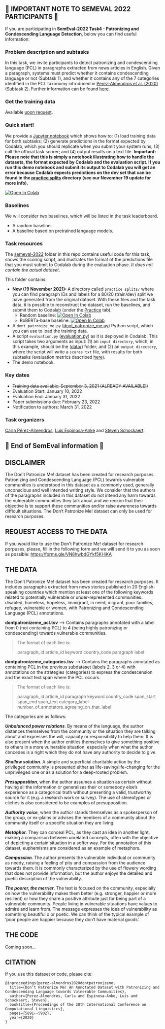 ## :robot: IMPORTANT NOTE TO SEMEVAL 2022 PARTICIPANTS :robot:

If you are participating in **SemEval-2022 Task4 - Patronizing and Condescending Language Detection**, below you can find useful information:

### Problem description and subtasks

In this task, we invite participants to detect patronizing and condescending language (PCL) in paragraphs extracted from news articles in English. Given a paragraph, systems must predict whether it contains condescending language or not (Subtask 1), and whether it contains any of the 7 categories identified in the PCL taxonomy introduced in [Perez-Almendros et al. (2020)](https://aclanthology.org/2020.coling-main.518/) (Subtask 2). Further information can be found [here](https://sites.google.com/view/pcl-detection-semeval2022/).

### Get the training data

Available [upon request](https://forms.gle/VN8hwbdGYkf5KHiKA).

### Quick start!

We provide a [Jupyter notebook](https://github.com/Perez-AlmendrosC/dontpatronizeme/blob/master/semeval-2022/Semeval_2022_Task_4_Demo.ipynb) which shows how to: (1) load training data for both subtasks; (2) generate predictions in the format expected by Codalab, which you should replicate when you submit your system runs; (3) call the official task scorer; and (4) output results on a text file. **Important: Please note that this is simply a notebook illustrating how to handle the datasets, the format expected by Codalab and the evaluation script. If you run this demo notebook and submit its output to Codalab you will get an error because Codalab expects predictions on the dev set that can be found in the [practice splits](https://github.com/Perez-AlmendrosC/dontpatronizeme/tree/master/semeval-2022/practice%20splits) directory (see our November 19 update for more info).**

[![Open In Colab](https://colab.research.google.com/assets/colab-badge.svg)](https://colab.research.google.com/drive/1vNPVN5w_O48pjtRGYhb5hS0sNXThfBwL?usp=sharing)

### Baselines

We will consider two baselines, which will be listed in the task leaderboard.

- A random baseline.
- A baseline based on pretrained language models.

### Task resources

The [semeval-2022](https://github.com/Perez-AlmendrosC/dontpatronizeme/tree/master/semeval-2022) folder in this repo contains useful code for this task, shows the scoring script, and illustrates the format of the predictions file that you must submit to Codalab during the evaluation phase. _It does not contain the actual dataset_.

This folder contains: 

- **New (19 November 2021):** A directory called `practice splits/` where you can find paragraph IDs and labels for a 80/20 (train/dev) split we have generated from the original dataset. With these files and the task data, it is possible to reconstruct the dataset, run the baselines, and submit them to Codalab (under the [Practice](https://competitions.codalab.org/competitions/34344#participate-submit_results) tab). 
    - Random baseline: [![Open In Colab](https://colab.research.google.com/assets/colab-badge.svg)](https://colab.research.google.com/drive/11LvmiLmsMNpNXP-J8j7IsuyQ7ezttrCz?usp=sharing)
    - RoBERTa-base baseline: [![Open In Colab](https://colab.research.google.com/assets/colab-badge.svg)](https://colab.research.google.com/drive/1M5Qx-FVJYNqFdvpJgggIZaWk5SpGS1Nu?usp=sharing)
- A `dont_patronize_me.py` ([dont_patronize_me.py](https://github.com/Perez-AlmendrosC/dontpatronizeme/blob/master/semeval-2022/dont_patronize_me.py)) Python script, which you can use to load the training data.
- A script `evaluation.py` ([evaluation.py](https://github.com/Perez-AlmendrosC/dontpatronizeme/blob/master/semeval-2022/evaluation.py)) as it is deployed in Codalab. This script takes two arguments as input: (1) an `input directory`, which, in this example, should be the ([data/](https://github.com/Perez-AlmendrosC/dontpatronizeme/tree/master/semeval-2022/data)) folder; and (2) an `output directory`, where the script will write a `scores.txt` file, with results for both subtasks (evaluation metrics described [here](https://competitions.codalab.org/competitions/34344#learn_the_details-evaluation)). 
- The demo notebook.

### Key dates

- ~~Training data available: September 3, 2021 (ALREADY AVAILABLE!)~~
- Evaluation Start: January 10, 2022
- Evaluation End: January 31, 2022
- Paper submissions due: February 23, 2022
- Notification to authors: March 31, 2022

### Task organizers

[Carla Pérez-Almendros](https://sites.google.com/view/pcl-detection-semeval2022/organizers?authuser=0#h.bqsxq2rlfhth), [Luis Espinosa-Anke](https://sites.google.com/view/pcl-detection-semeval2022/organizers?authuser=0#h.yhdsaayicnzo) and [Steven Schockaert](https://sites.google.com/view/pcl-detection-semeval2022/organizers?authuser=0#h.27dd2fnrzjer).


:robot: End of SemEval information :robot:
---

## DISCLAIMER

The Don’t Patronize Me! dataset has been created for research purposes. Patronizing and Condescending Language (PCL) towards vulnerable communities is understood in this dataset as a commonly used, generally unconscious and well intended writing style. We consider that the authors of the paragraphs included in this dataset do not intend any harm towards the vulnerable communities they talk about and we reckon that their objective is to support these communities and/or raise awareness towards difficult situations. 
The Don’t Patronize Me! dataset can only be used for research purposes. 

## REQUEST ACCESS TO THE DATA
If you would like to use the Don't Patronize Me! dataset for research porpuses, please, fill in the following form and we will send it to you as soon as possible: 
https://forms.gle/VN8hwbdGYkf5KHiKA


## THE DATA

The Don’t Patronize Me! dataset has been created for research purposes. It includes paragraphs extracted from news stories published in 20 English-speaking countries which mention at least one of the following keywords related to potentially vulnerable or under-represented communities: disabled, homeless, hopeless, immigrant, in need, migrant, poor families, refugee, vulnerable or women, with Patronizing and Condescending Language (PCL) annotations.


**dontpatronizeme_pcl.tsv** --> Contains paragraphs annotated with a label from 0 (not containing PCL) to 4 (being highly patronizing or condescending) towards vulnerable communities. 

> The format of each line is: 
> 
> paragraph_id <tab> article_id <tab> keyword <tab> country_code <tab> paragraph <tab> label

**dontpatronizeme_categories.tsv** --> Contains the paragraphs annotated as containing PCL in the previous subdataset (labels 2, 3 or 4) with annotations on the strategies (categories) to express the condescension and the exact text span where the PCL occurs. 

>The format of each line is:
>
> paragraph_id <tab> article_id <tab> paragraph  <tab> keyword  <tab> country_code  <tab> span_start  <tab> span_end  <tab> span_text  <tab> category_label  <tab> number_of_annotators_agreeing_on_that_label

The categories are as follows:

  ***Unbalanced power relations***. By means of the language, the author distances themselves from the community or the situation they are talking about and expresses the will, capacity or responsibility to help them. It is also present when the author entitles themselves to give something positive to others in a more vulnerable situation, especially when what the author concedes is a right which they do not have any authority to decide to give.

  ***Shallow solution***. A simple and superficial charitable action by the privileged community is presented either as life-saving/life-changing for the unprivileged one or as a solution for a deep-rooted problem.

  ***Presupposition***, when the author assumes a situation as certain without having all the information or generalises their or somebody else’s experience as a categorical truth without presenting a valid, trustworthy source for it (e.g. a research work or survey). The use of stereotypes or clichés is also considered to be examples of presupposition.

  ***Authority voice***, when the author stands themselves as a spokesperson of the group, or ex-plains or advises the members of a community about the community itself or a specific situation they are living.

  ***Metaphor***. They can conceal PCL, as they cast an idea in another light, making a comparison between unrelated concepts, often with the objective of depicting a certain situation in a softer way. For the annotation of this dataset, euphemisms are considered as an example of metaphors.

  ***Compassion***. The author presents the vulnerable individual or community as needy, raising a feeling of pity and compassion from the audience towards them. It is commonly characterized by the use of flowery wording that does not provide information, but the author enjoys the detailed and poetic description of the vulnerability.

  ***The poorer, the merrier***. The text is focused on the community, especially on how the vulnerability makes them better (e.g. stronger, happier or more resilient) or how they share a positive attribute just for being part of a vulnerable community. People living in vulnerable situations have values to admire and learn from. The message expresses the idea of vulnerability as something beautiful o or poetic. We can think of the typical example of ‘poor people are happier because they don’t have material goods’.

## THE CODE

Coming soon...

## CITATION

If you use this dataset or code, please cite:

```
@inproceedings{perez-almendros2020dontpatronizeme,
  title={Don’t Patronize Me! An Annotated Dataset with Patronizing and Condescending Language towards Vulnerable Communities},
  author={Perez-Almendros, Carla and Espinosa-Anke, Luis and Schockaert, Steven},
  booktitle={Proceedings of the 28th International Conference on Computational Linguistics},
  pages={5891--5902},
  year={2020}
}
```
